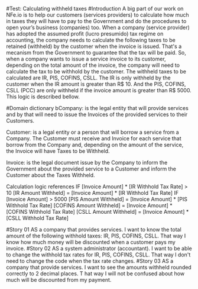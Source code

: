 #Test: Calculating withheld taxes
#Introduction 
	A big part of our work on NFe.io is to help our customers (services providers) to calculate how much in taxes they will have to pay to the Government and do the procedures to open your’s business (companies) too.
When a company (service provider) has adopted the assumed profit (lucro presumido) tax regime on accounting, the company needs to calculate the following taxes to be retained (withheld) by the customer when the invoice is issued. That's a mecanism from the Government to guarantee that the tax will be paid. 
	So, when a company wants to issue a service invoice to its customer, depending on the total amount of the invoice, the company will need to calculate the tax to be withhold by the customer. The withheld taxes to be calculated are IR, PIS, COFINS, CSLL. 
The IR is only withheld by the customer when the IR amount is greater than R$ 10. And the PIS, COFINS, CSLL (PCC) are only withheld if the invoice amount is greater than R$ 5000. This logic is described bellow. 

#Domain dictionary 
bCompany: is the legal entity that will provide services and by that will need to issue the Invoices of the provided services to their Customers. 

Customer: is a legal entity or a person that will borrow a service from a Company. The Customer must receive and Invoice for each service that borrow from the Company and, depending on the amount of the service, the Invoice will have Taxes to be Withheld. 

Invoice: is the legal document issue by the Company to inform the Government about the provided service to a Customer and inform the Customer about the Taxes Withheld. 


Calculation logic references 
		IF [Invoice Amount] * [IR Withhold Tax Rate] > 10 
		[IR Amount Withheld] = [Invoice Amount] * [IR Withhold Tax Rate] 
		IF [Invoice Amount] > 5000 
		[PIS Amount Withheld] = [Invoice Amount] * [PIS Withhold Tax Rate] 
		[COFINS Amount Withheld] = [Invoice Amount] * [COFINS Withhold Tax Rate] 
		[CSLL Amount Withheld] = [Invoice Amount] * [CSLL Withhold Tax Rate] 

#Story 01 
	AS a company that provides services. 
	I want to know the total amount of the following withhold taxes: IR, PIS, COFINS, CSLL. 
	That way I know how much money will be discounted when a customer pays my invoice. 
#Story 02 
	AS a system administrator (accountant). 
	I want to be able to change the withhold tax rates for IR, PIS, COFINS, CSLL. 
	That way I don't need to change the code when the tax rate changes. 
#Story 03 
	AS a company that provide services. 
	I want to see the amounts withheld rounded correctly to 2 decimal places. 
T	hat way I will not be confused about how much will be discounted from my payment. 


